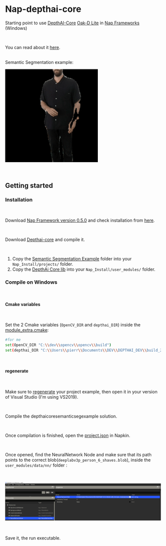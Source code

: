 # Nap-depthai-core
Starting point to use [DepthAI-Core](https://github.com/luxonis/depthai-core) [Oak-D Lite](https://docs.luxonis.com/projects/hardware/en/latest/pages/DM9095.html) in [Nap Frameworks](https://www.napframework.com/) (Windows)

<br>

You can read about it [here](https://medium.com/@pierre.tardif00/nap-framework-semantic-segmentation-using-oak-d-lite-camera-and-feedback-628839e69463).

<br>
Semantic Segmentation example:

<br>

![.](./Assets/imgs/Kicking.gif)


<br>

## Getting started

### Installation

<br>

Download [Nap Framework version 0.5.0](https://www.napframework.com/) and check installation from [here](https://github.com/napframework/nap/releases). 

<br>

Download [Depthai-core](https://github.com/luxonis/depthai-core) and compile it.

<br>

1) Copy the [Semantic Segmentation Example](./depthaicoresemanticsegexample) folder into your `Nap_Install/projects/` folder.
2) Copy the [DepthAi Core lib](./mod_depthaicore) into your  `Nap_Install/user_modules/` folder.


### Compile on Windows

<br>

#### Cmake variables

<br>

Set the 2 Cmake variables (`OpenCV_DIR` and `depthai_DIR`) inside the [module_extra.cmake](./mod_depthaicore/module_extra.cmake):

```sh
#for me
set(OpenCV_DIR "C:\\dev\\opencv\\opencv\\build")
set(depthai_DIR "C:\\Users\\pierr\\Documents\\DEV\\DEPTHAI_DEV\\build_2")
```

<br>

#### regenerate

<br>

Make sure to [regenerate](./depthaicoresemanticsegexample/regenerate.bat) your project example, then open it in your version of Visual Studio (I'm using VS2019).

<br>

Compile the depthaicoresemanticsegexample solution.

<br>

Once compilation is finished, open the [project.json](./depthaicoresemanticsegexample/project.json) in Napkin.

<br>

Once opened, find the NeuralNetwork Node and make sure that its path points to the correct blob(`deeplabv3p_person_6_shaves.blob`), inside the `user_modules/data/nn/` folder :

<br>

![.](./Assets/imgs/NNPath.PNG)

<br>

Save it, the run executable.
